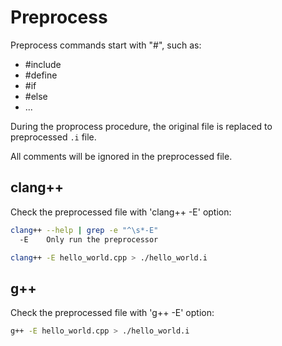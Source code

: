 # Preprocess

Preprocess commands start with "#", such as:

- #include
- #define
- #if
- #else
- ...

During the proprocess procedure, the original file is replaced to preprocessed `.i` file.

All comments will be ignored in the preprocessed file.

## clang++

Check the preprocessed file with 'clang++ -E' option:

```bash
clang++ --help | grep -e "^\s*-E"
  -E    Only run the preprocessor
```

```bash
clang++ -E hello_world.cpp > ./hello_world.i
```

## g++

Check the preprocessed file with 'g++ -E' option:

```bash
g++ -E hello_world.cpp > ./hello_world.i
```
